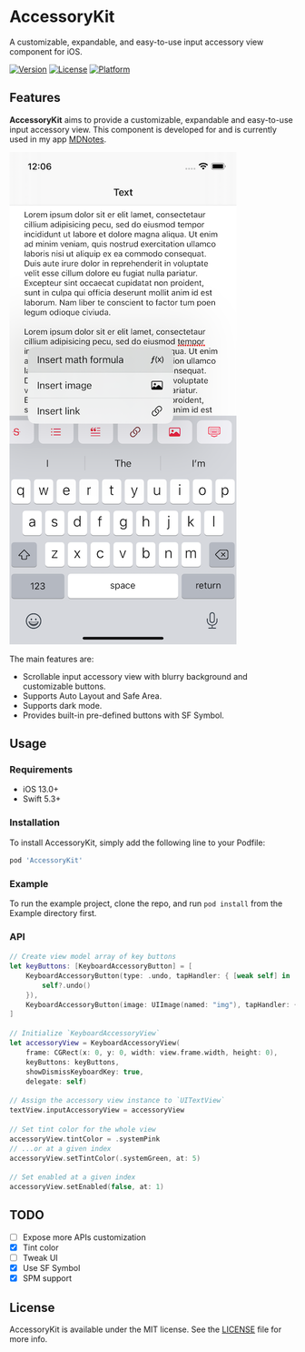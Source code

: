 # AccessoryKit

A customizable, expandable, and easy-to-use input accessory view component for iOS.

[![Version](https://img.shields.io/cocoapods/v/AccessoryKit.svg?style=flat)](https://cocoapods.org/pods/AccessoryKit)
[![License](https://img.shields.io/cocoapods/l/AccessoryKit.svg?style=flat)](https://cocoapods.org/pods/AccessoryKit)
[![Platform](https://img.shields.io/cocoapods/p/AccessoryKit.svg?style=flat)](https://cocoapods.org/pods/AccessoryKit)

## Features

**AccessoryKit** aims to provide a customizable, expandable and easy-to-use input accessory view. This component is developed for and is currently used in my app [MDNotes](https://apps.apple.com/us/app/mdnotes/id1471287219).

![](Screenshots/1.png)

The main features are:

* Scrollable input accessory view with blurry background and customizable buttons.
* Supports Auto Layout and Safe Area.
* Supports dark mode.
* Provides built-in pre-defined buttons with SF Symbol.

## Usage

### Requirements

* iOS 13.0+
* Swift 5.3+

### Installation

To install AccessoryKit, simply add the following line to your Podfile:

```ruby
pod 'AccessoryKit'
```

### Example

To run the example project, clone the repo, and run `pod install` from the Example directory first.

### API

```swift
// Create view model array of key buttons
let keyButtons: [KeyboardAccessoryButton] = [
    KeyboardAccessoryButton(type: .undo, tapHandler: { [weak self] in
        self?.undo()
    }),
    KeyboardAccessoryButton(image: UIImage(named: "img"), tapHandler: {}),
]

// Initialize `KeyboardAccessoryView`
let accessoryView = KeyboardAccessoryView(
    frame: CGRect(x: 0, y: 0, width: view.frame.width, height: 0),
    keyButtons: keyButtons,
    showDismissKeyboardKey: true,
    delegate: self)

// Assign the accessory view instance to `UITextView`
textView.inputAccessoryView = accessoryView

// Set tint color for the whole view
accessoryView.tintColor = .systemPink
// ...or at a given index
accessoryView.setTintColor(.systemGreen, at: 5)

// Set enabled at a given index
accessoryView.setEnabled(false, at: 1)
```

## TODO

- [ ] Expose more APIs customization
- [x] Tint color
- [ ] Tweak UI
- [x] Use SF Symbol
- [x] SPM support

## License

AccessoryKit is available under the MIT license. See the [LICENSE](LICENSE) file for more info.
